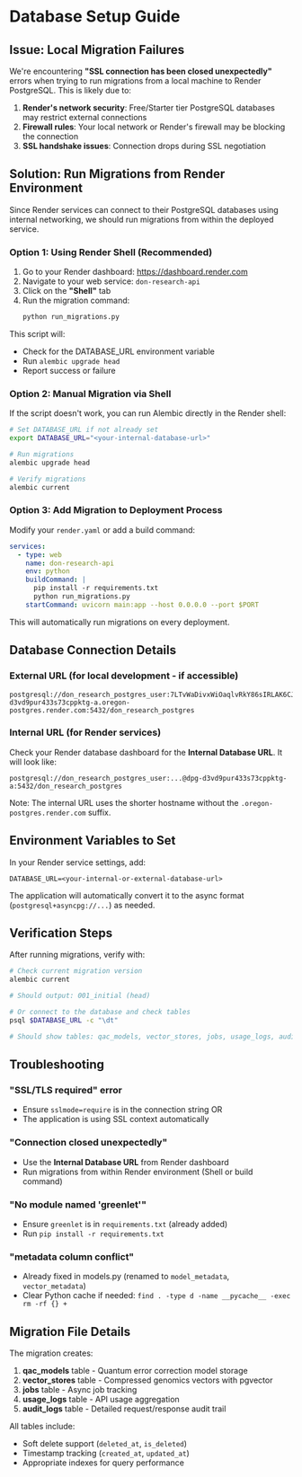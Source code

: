 # Database Setup Guide

## Issue: Local Migration Failures

We're encountering **"SSL connection has been closed unexpectedly"** errors when trying to run migrations from a local machine to Render PostgreSQL. This is likely due to:

1. **Render's network security**: Free/Starter tier PostgreSQL databases may restrict external connections
2. **Firewall rules**: Your local network or Render's firewall may be blocking the connection
3. **SSL handshake issues**: Connection drops during SSL negotiation

## Solution: Run Migrations from Render Environment

Since Render services can connect to their PostgreSQL databases using internal networking, we should run migrations from within the deployed service.

### Option 1: Using Render Shell (Recommended)

1. Go to your Render dashboard: https://dashboard.render.com
2. Navigate to your web service: `don-research-api`
3. Click on the **"Shell"** tab
4. Run the migration command:
   ```bash
   python run_migrations.py
   ```

This script will:
- Check for the DATABASE_URL environment variable
- Run `alembic upgrade head`
- Report success or failure

### Option 2: Manual Migration via Shell

If the script doesn't work, you can run Alembic directly in the Render shell:

```bash
# Set DATABASE_URL if not already set
export DATABASE_URL="<your-internal-database-url>"

# Run migrations
alembic upgrade head

# Verify migrations
alembic current
```

### Option 3: Add Migration to Deployment Process

Modify your `render.yaml` or add a build command:

```yaml
services:
  - type: web
    name: don-research-api
    env: python
    buildCommand: |
      pip install -r requirements.txt
      python run_migrations.py
    startCommand: uvicorn main:app --host 0.0.0.0 --port $PORT
```

This will automatically run migrations on every deployment.

## Database Connection Details

### External URL (for local development - if accessible)
```
postgresql://don_research_postgres_user:7LTvWaDivxWiOaqlvRkY86sIRLAK6CJ5@dpg-d3vd9pur433s73cppktg-a.oregon-postgres.render.com:5432/don_research_postgres
```

### Internal URL (for Render services)
Check your Render database dashboard for the **Internal Database URL**. It will look like:
```
postgresql://don_research_postgres_user:...@dpg-d3vd9pur433s73cppktg-a:5432/don_research_postgres
```

Note: The internal URL uses the shorter hostname without the `.oregon-postgres.render.com` suffix.

## Environment Variables to Set

In your Render service settings, add:

```
DATABASE_URL=<your-internal-or-external-database-url>
```

The application will automatically convert it to the async format (`postgresql+asyncpg://...`) as needed.

## Verification Steps

After running migrations, verify with:

```bash
# Check current migration version
alembic current

# Should output: 001_initial (head)

# Or connect to the database and check tables
psql $DATABASE_URL -c "\dt"

# Should show tables: qac_models, vector_stores, jobs, usage_logs, audit_logs
```

## Troubleshooting

### "SSL/TLS required" error
- Ensure `sslmode=require` is in the connection string OR
- The application is using SSL context automatically

### "Connection closed unexpectedly"
- Use the **Internal Database URL** from Render dashboard
- Run migrations from within Render environment (Shell or build command)

### "No module named 'greenlet'"
- Ensure `greenlet` is in `requirements.txt` (already added)
- Run `pip install -r requirements.txt`

### "metadata column conflict"
- Already fixed in models.py (renamed to `model_metadata`, `vector_metadata`)
- Clear Python cache if needed: `find . -type d -name __pycache__ -exec rm -rf {} +`

## Migration File Details

The migration creates:

1. **qac_models** table - Quantum error correction model storage
2. **vector_stores** table - Compressed genomics vectors with pgvector
3. **jobs** table - Async job tracking
4. **usage_logs** table - API usage aggregation
5. **audit_logs** table - Detailed request/response audit trail

All tables include:
- Soft delete support (`deleted_at`, `is_deleted`)
- Timestamp tracking (`created_at`, `updated_at`)
- Appropriate indexes for query performance
